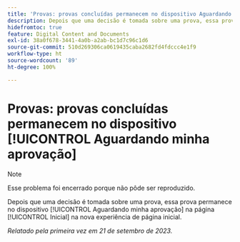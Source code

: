 ```yaml
---
title: 'Provas: provas concluídas permanecem no dispositivo Aguardando minha aprovação'
description: Depois que uma decisão é tomada sobre uma prova, essa prova permanece no dispositivo [!UICONTROL Aguardando minha aprovação] na página [!UICONTROL Inicial] na nova experiência de página inicial.
hidefromtoc: true
feature: Digital Content and Documents
exl-id: 38a0f678-3441-4a0b-a2ab-bc1d7c96c1d6
source-git-commit: 510d269306ca0619435caba2682fd4fdccc4e1f9
workflow-type: ht
source-wordcount: '89'
ht-degree: 100%

---
```


# Provas: provas concluídas permanecem no dispositivo [!UICONTROL Aguardando minha aprovação]

>[!NOTE]
>
>Esse problema foi encerrado porque não pôde ser reproduzido.

Depois que uma decisão é tomada sobre uma prova, essa prova permanece no dispositivo [!UICONTROL Aguardando minha aprovação] na página [!UICONTROL Inicial] na nova experiência de página inicial.

_Relatado pela primeira vez em 21 de setembro de 2023._
